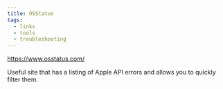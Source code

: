 ```yaml
---
title: OSStatus
tags:
  - links
  - tools
  - troubleshooting
---
```

https://www.osstatus.com/

Useful site that has a listing of Apple API errors and allows you to quickly filter them.